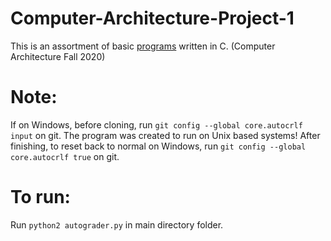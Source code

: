 # Computer-Architecture-Project-1
This is an assortment of basic [programs](https://github.com/JasonNDao/Computer-Architecture/blob/main/Computer-Architecture-Project-1/hw1.pdf) written in C. (Computer Architecture Fall 2020)

# Note:
If on Windows, before cloning, run `git config --global core.autocrlf input` on git.
The program was created to run on Unix based systems!
After finishing, to reset back to normal on Windows, run `git config --global core.autocrlf true` on git.

# To run:
Run `python2 autograder.py` in main directory folder.
